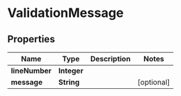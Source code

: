 

# ValidationMessage

## Properties

Name | Type | Description | Notes
------------ | ------------- | ------------- | -------------
**lineNumber** | **Integer** |  | 
**message** | **String** |  |  [optional]



